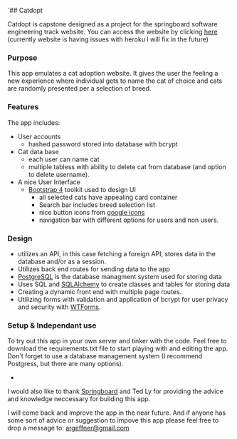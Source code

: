 `## Catdopt

Catdopt is capstone designed as a project for the springboard software engineering track website. You can access the website by clicking 
[here](www/) (currently website is having issues with heroku I will fix in the future)  


### Purpose
This app emulates a cat adoption website. It gives the user the feeling a new experience where individual gets to name the cat of choice and cats are randomly presented per a selection of breed.

### Features
The app includes: 

- User accounts
	- hashed password stored into database with bcrypt
- Cat data base
	-  each user can name cat
	-  multiple tabless with ability to delete cat from database (and option to delete username).
- A nice User Interface 
  - [Bootstrap 4](https://getbootstrap.com) toolkit used to design UI
	- all selected cats have appealing card container
	- Search bar includes breed selection list
	- nice button icons from [google icons](https://fonts.google.com/icons)
	- navigation bar with different options for users and non users.

### Design
-  utilizes an API, in this case fetching a foreign API, stores data in the database and/or as a session.
- Utilizes back end routes for sending data to the app
- [PostgreSQL](https://postgresql.org) is the database managment system used for storing data
- Uses SQL and [SQLAlchemy](https://flask-sqlalchemy.palletsprojects.com/en/2.x/) to create classes and tables for storing data
- Creating a dynamic front end with multiple page routes.
- Utilizing forms with validation and application of bcrypt for user privacy and security with [WTForms](https://flask-wtf.readthedocs.io/en/stable/).

### Setup & Independant use
To try out this app in your own server and tinker with the code. Feel free to download the requirements.txt file to start playing with and editing the app. Don't forget to use a database management system (I recommend Postgress, but there are many options).

-
I would also like to thank [Springboard](https://springboard.com) and Ted Ly for providing the advice and knowledge neccessary for building this app. 

I will come back and improve the app in the near future. And if anyone has some sort of advice or suggestion to impove this app please feel free to drop a message to: <argeffner@gmail.com>